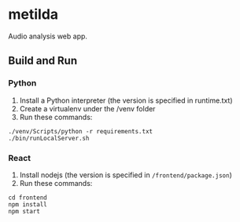 # metilda

Audio analysis web app.

## Build and Run

### Python

1. Install a Python interpreter (the version is specified in runtime.txt)
1. Create a virtualenv under the /venv folder
1. Run these commands:

```
./venv/Scripts/python -r requirements.txt
./bin/runLocalServer.sh
```

### React

1. Install nodejs (the version is specified in `/frontend/package.json`)
1. Run these commands:

```
cd frontend
npm install
npm start
```
